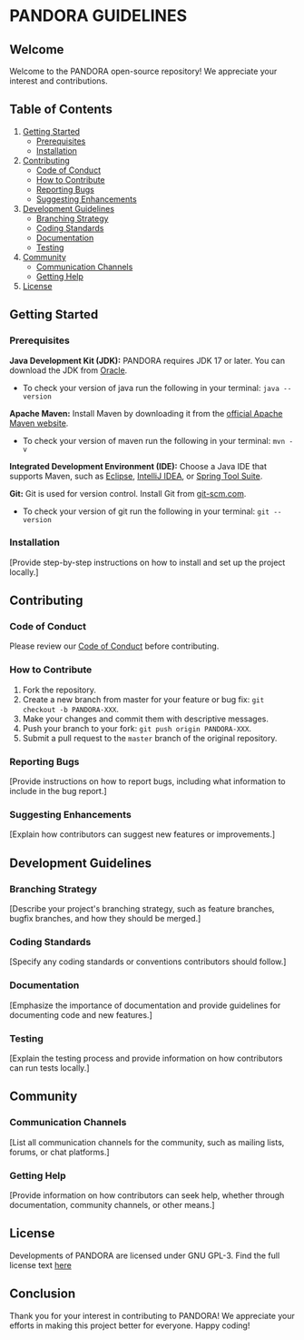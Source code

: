 # PANDORA GUIDELINES

## Welcome

Welcome to the PANDORA open-source repository! We appreciate your interest and contributions.

## Table of Contents

1. [Getting Started](#getting-started)
   - [Prerequisites](#prerequisites)
   - [Installation](#installation)
2. [Contributing](#contributing)
   - [Code of Conduct](#code-of-conduct)
   - [How to Contribute](#how-to-contribute)
   - [Reporting Bugs](#reporting-bugs)
   - [Suggesting Enhancements](#suggesting-enhancements)
3. [Development Guidelines](#development-guidelines)
   - [Branching Strategy](#branching-strategy)
   - [Coding Standards](#coding-standards)
   - [Documentation](#documentation)
   - [Testing](#testing)
4. [Community](#community)
   - [Communication Channels](#communication-channels)
   - [Getting Help](#getting-help)
5. [License](#license)

## Getting Started

### Prerequisites
**Java Development Kit (JDK):**
PANDORA requires JDK 17 or later. You can download the JDK from [Oracle](https://www.oracle.com/java/technologies/downloads/).
- To check your version of java run the following in your terminal:
`java --version`

**Apache Maven:**
Install Maven by downloading it from the [official Apache Maven website](https://maven.apache.org/download.cgi). 
- To check your version of maven run the following in your terminal:
`mvn -v`

**Integrated Development Environment (IDE):**
Choose a Java IDE that supports Maven, such as [Eclipse](https://www.eclipse.org/), [IntelliJ IDEA](https://www.jetbrains.com/idea/), or [Spring Tool Suite](https://spring.io/tools).

**Git:**
Git is used for version control. Install Git from [git-scm.com](https://git-scm.com/).
- To check your version of git run the following in your terminal:
`git --version`


### Installation

[Provide step-by-step instructions on how to install and set up the project locally.]

## Contributing

### Code of Conduct

Please review our [Code of Conduct](CODE_OF_CONDUCT.md) before contributing.

### How to Contribute

1. Fork the repository.
2. Create a new branch from master for your feature or bug fix: `git checkout -b PANDORA-XXX`.
3. Make your changes and commit them with descriptive messages.
4. Push your branch to your fork: `git push origin PANDORA-XXX`.
5. Submit a pull request to the `master` branch of the original repository.

### Reporting Bugs

[Provide instructions on how to report bugs, including what information to include in the bug report.]

### Suggesting Enhancements

[Explain how contributors can suggest new features or improvements.]

## Development Guidelines

### Branching Strategy

[Describe your project's branching strategy, such as feature branches, bugfix branches, and how they should be merged.]

### Coding Standards

[Specify any coding standards or conventions contributors should follow.]

### Documentation

[Emphasize the importance of documentation and provide guidelines for documenting code and new features.]

### Testing

[Explain the testing process and provide information on how contributors can run tests locally.]

## Community

### Communication Channels

[List all communication channels for the community, such as mailing lists, forums, or chat platforms.]

### Getting Help

[Provide information on how contributors can seek help, whether through documentation, community channels, or other means.]

## License

Developments of PANDORA are licensed under GNU GPL-3. Find the full license text [here](LICENSE.md)

## Conclusion

Thank you for your interest in contributing to PANDORA! We appreciate your efforts in making this project better for everyone. Happy coding!